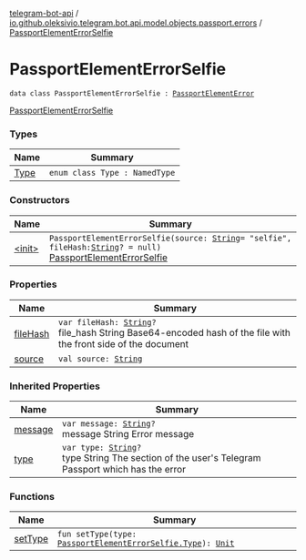[telegram-bot-api](../../index.md) / [io.github.oleksivio.telegram.bot.api.model.objects.passport.errors](../index.md) / [PassportElementErrorSelfie](./index.md)

# PassportElementErrorSelfie

`data class PassportElementErrorSelfie : `[`PassportElementError`](../-passport-element-error/index.md)

[PassportElementErrorSelfie](https://core.telegram.org/bots/api/#passportelementerrorselfie)

### Types

| Name | Summary |
|---|---|
| [Type](-type/index.md) | `enum class Type : NamedType` |

### Constructors

| Name | Summary |
|---|---|
| [&lt;init&gt;](-init-.md) | `PassportElementErrorSelfie(source: `[`String`](https://kotlinlang.org/api/latest/jvm/stdlib/kotlin/-string/index.html)` = "selfie", fileHash: `[`String`](https://kotlinlang.org/api/latest/jvm/stdlib/kotlin/-string/index.html)`? = null)`<br>[PassportElementErrorSelfie](https://core.telegram.org/bots/api/#passportelementerrorselfie) |

### Properties

| Name | Summary |
|---|---|
| [fileHash](file-hash.md) | `var fileHash: `[`String`](https://kotlinlang.org/api/latest/jvm/stdlib/kotlin/-string/index.html)`?`<br>file_hash String Base64-encoded hash of the file with the front side of the document |
| [source](source.md) | `val source: `[`String`](https://kotlinlang.org/api/latest/jvm/stdlib/kotlin/-string/index.html) |

### Inherited Properties

| Name | Summary |
|---|---|
| [message](../-passport-element-error/message.md) | `var message: `[`String`](https://kotlinlang.org/api/latest/jvm/stdlib/kotlin/-string/index.html)`?`<br>message String Error message |
| [type](../-passport-element-error/type.md) | `var type: `[`String`](https://kotlinlang.org/api/latest/jvm/stdlib/kotlin/-string/index.html)`?`<br>type String The section of the user's Telegram Passport which has the error |

### Functions

| Name | Summary |
|---|---|
| [setType](set-type.md) | `fun setType(type: `[`PassportElementErrorSelfie.Type`](-type/index.md)`): `[`Unit`](https://kotlinlang.org/api/latest/jvm/stdlib/kotlin/-unit/index.html) |

